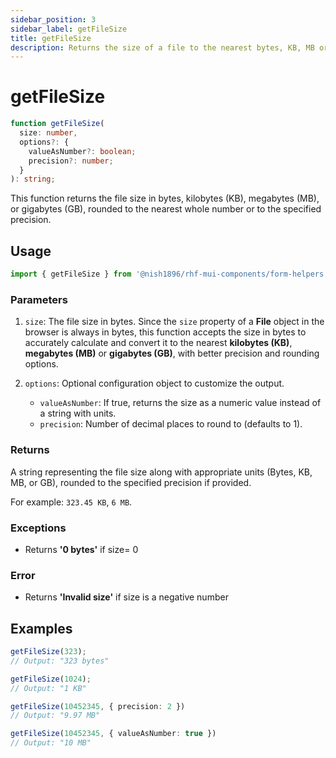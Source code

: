 ```yaml
---
sidebar_position: 3
sidebar_label: getFileSize
title: getFileSize
description: Returns the size of a file to the nearest bytes, KB, MB or GB.
---
```


# getFileSize

```ts
function getFileSize(
  size: number,
  options?: {
    valueAsNumber?: boolean;
    precision?: number;
  }
): string;
```

This function returns the file size in bytes, kilobytes (KB), megabytes (MB), or gigabytes (GB), rounded to the nearest whole number or to the specified precision.

## Usage

```js
import { getFileSize } from '@nish1896/rhf-mui-components/form-helpers';
```

### Parameters

1. `size`: The file size in bytes. Since the `size` property of a **File** object in the browser is always in bytes, this function accepts the size in bytes to accurately calculate and convert it to the nearest **kilobytes (KB)**, **megabytes (MB)** or **gigabytes (GB)**, with better precision and rounding options.

2. `options`: Optional configuration object to customize the output.
    - `valueAsNumber`: If true, returns the size as a numeric value instead of a string with units.
    - `precision`: Number of decimal places to round to (defaults to 1).

### Returns

A string representing the file size along with appropriate units (Bytes, KB, MB, or GB), rounded to the specified precision if provided.

For example: `323.45 KB`, `6 MB`.

### Exceptions
- Returns **'0 bytes'** if size= 0

### Error
- Returns **'Invalid size'** if size is a negative number

## Examples

```ts
getFileSize(323);
// Output: "323 bytes"

getFileSize(1024);
// Output: "1 KB"

getFileSize(10452345, { precision: 2 })
// Output: "9.97 MB"

getFileSize(10452345, { valueAsNumber: true })
// Output: "10 MB"
```